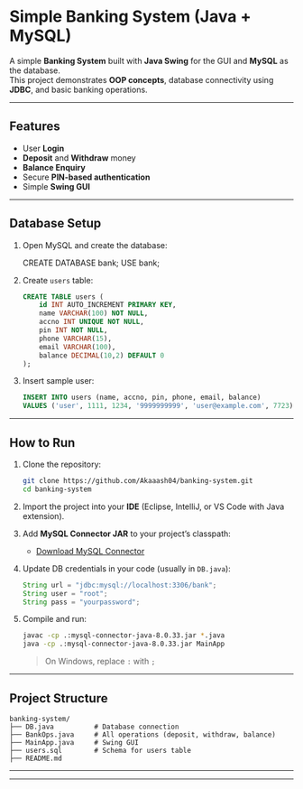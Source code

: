 #  Simple Banking System (Java + MySQL)

A simple **Banking System** built with **Java Swing** for the GUI and **MySQL** as the database.  
This project demonstrates **OOP concepts**, database connectivity using **JDBC**, and basic banking operations.

---
##  Features
- User **Login**
- **Deposit** and **Withdraw** money
- **Balance Enquiry**
- Secure **PIN-based authentication**
- Simple **Swing GUI**

---

##  Database Setup

1. Open MySQL and create the database:
   
   CREATE DATABASE bank;
   USE bank;


2. Create `users` table:

   ```sql
   CREATE TABLE users (
       id INT AUTO_INCREMENT PRIMARY KEY,
       name VARCHAR(100) NOT NULL,
       accno INT UNIQUE NOT NULL,
       pin INT NOT NULL,
       phone VARCHAR(15),
       email VARCHAR(100),
       balance DECIMAL(10,2) DEFAULT 0
   );
   ```

3. Insert sample user:

   ```sql
   INSERT INTO users (name, accno, pin, phone, email, balance)
   VALUES ('user', 1111, 1234, '9999999999', 'user@example.com', 7723);
   ```

---

##  How to Run

1. Clone the repository:

   ```bash
   git clone https://github.com/Akaaash04/banking-system.git
   cd banking-system
   ```

2. Import the project into your **IDE** (Eclipse, IntelliJ, or VS Code with Java extension).

3. Add **MySQL Connector JAR** to your project’s classpath:

   * [Download MySQL Connector](https://dev.mysql.com/downloads/connector/j/)

4. Update DB credentials in your code (usually in `DB.java`):

   ```java
   String url = "jdbc:mysql://localhost:3306/bank";
   String user = "root";
   String pass = "yourpassword";
   ```

5. Compile and run:

   ```bash
   javac -cp .:mysql-connector-java-8.0.33.jar *.java
   java -cp .:mysql-connector-java-8.0.33.jar MainApp
   ```

   > On Windows, replace `:` with `;`

---

##  Project Structure

```
banking-system/
├── DB.java          # Database connection
├── BankOps.java     # All operations (deposit, withdraw, balance)
├── MainApp.java     # Swing GUI
├── users.sql        # Schema for users table
├── README.md
```

---




---



